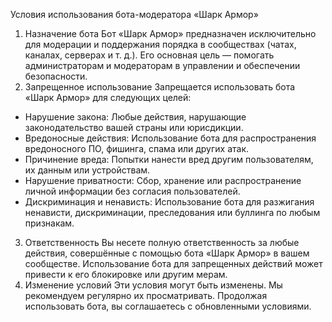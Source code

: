 Условия использования бота-модератора «Шарк Армор»
1. Назначение бота
Бот «Шарк Армор» предназначен исключительно для модерации и поддержания порядка в сообществах (чатах, каналах, серверах и т. д.). Его основная цель — помогать администраторам и модераторам в управлении и обеспечении безопасности.
2. Запрещенное использование
Запрещается использовать бота «Шарк Армор» для следующих целей:
 * Нарушение закона: Любые действия, нарушающие законодательство вашей страны или юрисдикции.
 * Вредоносные действия: Использование бота для распространения вредоносного ПО, фишинга, спама или других атак.
 * Причинение вреда: Попытки нанести вред другим пользователям, их данным или устройствам.
 * Нарушение приватности: Сбор, хранение или распространение личной информации без согласия пользователей.
 * Дискриминация и ненависть: Использование бота для разжигания ненависти, дискриминации, преследования или буллинга по любым признакам.
3. Ответственность
Вы несете полную ответственность за любые действия, совершённые с помощью бота «Шарк Армор» в вашем сообществе. Использование бота для запрещенных действий может привести к его блокировке или другим мерам.
4. Изменение условий
Эти условия могут быть изменены. Мы рекомендуем регулярно их просматривать. Продолжая использовать бота, вы соглашаетесь с обновленными условиями.
